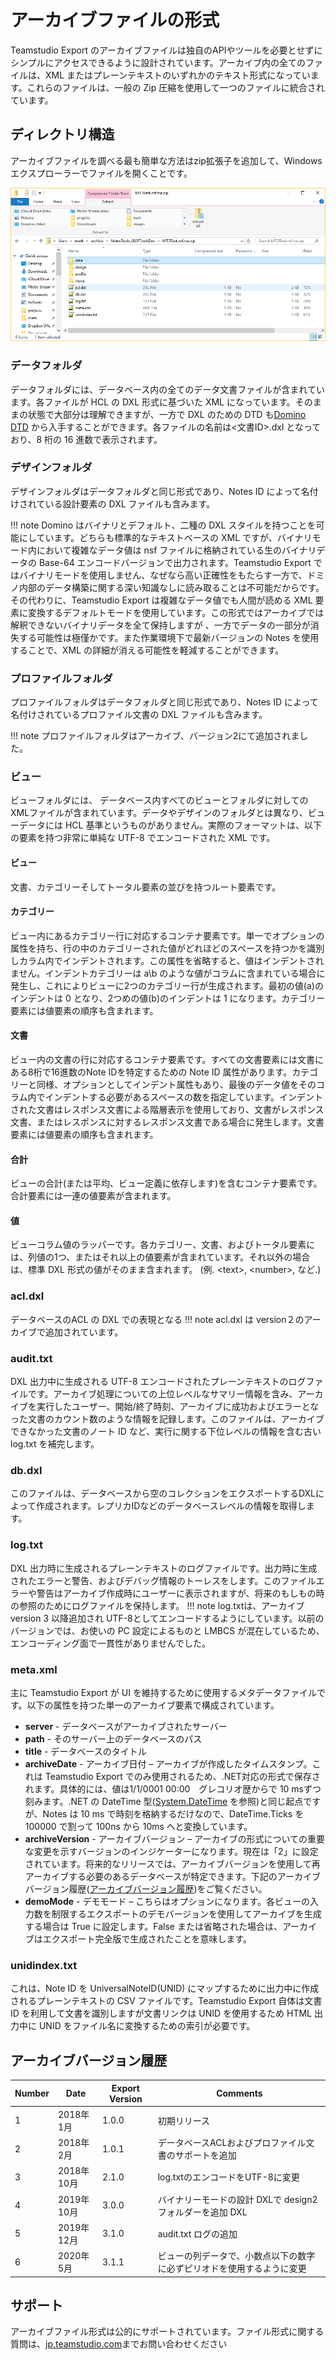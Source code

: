# アーカイブファイルの形式

Teamstudio Export のアーカイブファイルは独自のAPIやツールを必要とせずにシンプルにアクセスできるように設計されています。アーカイブ内の全てのファイルは、XML またはプレーンテキストのいずれかのテキスト形式になっています。これらのファイルは、一般の Zip 圧縮を使用して一つのファイルに統合されています。

## ディレクトリ構造
アーカイブファイルを調べる最も簡単な方法はzip拡張子を追加して、Windows エクスプローラーでファイルを開くことです。

![archive folder](img/archive_dir.png)

### データフォルダ
データフォルダには、データベース内の全てのデータ文書ファイルが含まれています。各ファイルが HCL の DXL 形式に基づいた XML になっています。そのままの状態で大部分は理解できますが、一方で DXL のための DTD も[Domino DTD](https://help.hcltechsw.com/dom_designer/11.0.0/appdev/builds/H_DOMINO_DTD.html) から入手することができます。各ファイルの名前は<文書ID>.dxl となっており、8 桁の 16 進数で表示されます。

### デザインフォルダ
デザインフォルダはデータフォルダと同じ形式であり、Notes ID によって名付けされている設計要素の DXL ファイルも含みます。

!!! note
    Domino はバイナリとデフォルト、二種の DXL スタイルを持つことを可能にしています。どちらも標準的なテキストベースの XML ですが、バイナリモード内において複雑なデータ値は nsf ファイルに格納されている生のバイナリデータの Base-64 エンコードバージョンで出力されます。Teamstudio Export ではバイナリモードを使用しません、なぜなら高い正確性をもたらす一方で、ドミノ内部のデータ構築に関する深い知識なしに読み取ることは不可能だからです。その代わりに、Teamstudio Export は複雑なデータ値でも人間が読める XML 要素に変換するデフォルトモードを使用しています。この形式ではアーカイブでは解釈できないバイナリデータを全て保持しますが 、一方でデータの一部分が消失する可能性は極僅かです。また作業環境下で最新バージョンの Notes を使用することで、XML の詳細が消える可能性を軽減することができます。
    
### プロファイルフォルダ
プロファイルフォルダはデータフォルダと同じ形式であり、Notes ID によって名付けされているプロファイル文書の DXL ファイルも含みます。

!!! note
    プロファイルフォルダはアーカイブ、バージョン2にて追加されました。
    
### ビュー
ビューフォルダには、 データベース内すべてのビューとフォルダに対しての XMLファイルが含まれています。データやデザインのフォルダとは異なり、ビューデータには HCL 基準というものがありません。実際のフォーマットは、以下の要素を持つ非常に単純な UTF-8 でエンコードされた XML です。

#### ビュー
文書、カテゴリーそしてトータル要素の並びを持つルート要素です。

#### カテゴリー
ビュー内にあるカテゴリー行に対応するコンテナ要素です。単一でオプションの属性を持ち、行の中のカテゴリーされた値がどれほどのスペースを持つかを識別しカラム内でインデントされます。この属性を省略すると、値はインデントされません。インデントカテゴリーは a\b のような値がコラムに含まれている場合に発生し、これによりビューに2つのカテゴリー行が生成されます。最初の値(a)のインデントは 0 となり、2つめの値(b)のインデントは 1 になります。カテゴリー要素には値要素の順序も含まれます。

#### 文書
ビュー内の文書の行に対応するコンテナ要素です。すべての文書要素には文書にある8桁で16進数のNote IDを特定するための Note ID 属性があります。カテゴリーと同様、オプションとしてインデント属性もあり、最後のデータ値をそのコラム内でインデントする必要があるスペースの数を指定しています。インデントされた文書はレスポンス文書による階層表示を使用しており、文書がレスポンス文書、またはレスポンスに対するレスポンス文書である場合に発生します。文書要素には値要素の順序も含まれます。

#### 合計
ビューの合計(または平均、ビュー定義に依存します)を含むコンテナ要素です。合計要素には一連の値要素が含まれます。

#### 値
ビューコラム値のラッパーです。各カテゴリー、文書、およびトータル要素には、列値の1つ、またはそれ以上の値要素が含まれています。それ以外の場合は、標準 DXL 形式の値がそのまま含まれます。 (例. &lt;text&gt;, &lt;number&gt;, など.)

### acl.dxl
データベースのACL の DXL での表現となる
!!! note
    acl.dxl は version２のアーカイブで追加されています。
    
### audit.txt
DXL 出力中に生成される UTF-8 エンコードされたプレーンテキストのログファイルです。アーカイブ処理についての上位レベルなサマリー情報を含み、アーカイブを実行したユーザー、開始/終了時刻、アーカイブに成功およびエラーとなった文書のカウント数のような情報を記録します。このファイルは、アーカイブできなかった文書のノート ID など、実行に関する下位レベルの情報を含む古い log.txt を補完します。

### db.dxl
このファイルは、データベースから空のコレクションをエクスポートするDXLによって作成されます。レプリカIDなどのデータベースレベルの情報を取得します。

### log.txt
DXL 出力時に生成されるプレーンテキストのログファイルです。出力時に生成されたエラーと警告、およびデバッグ情報のトーレスをします。このファイルエラーや警告はアーカイブ作成時にユーザーに表示されますが、将来のもしもの時の参照のためにログファイルを保持します。 
!!! note
    log.txtは、アーカイブ version 3 以降追加され UTF-8としてエンコードするようにしています。以前のバージョンでは、お使いの PC 設定によるものと LMBCS が混在しているため、エンコーディング面で一貫性がありませんでした。
    
### meta.xml
主に Teamstudio Export が UI を維持するために使用するメタデータファイルです。以下の属性を持つた単一のアーカイブ要素で構成されています。

* **server** - データベースがアーカイブされたサーバー
* **path** - そのサーバー上のデータベースのパス
* **title** - データベースのタイトル
* **archiveDate** - アーカイブ日付 – アーカイブが作成したタイムスタンプ。これは Teamstudio Export でのみ使用されるため、.NET対応の形式で保存されます。具体的には、値は1/1/0001 00:00　グレコリオ歴からで 10 msずつ刻みます。.NET の DateTime 型([System.DateTime](https://docs.microsoft.com/en-us/dotnet/api/system.datetime.ticks) を参照)と同じ起点ですが、Notes は 10 ms で時刻を格納するだけなので、DateTime.Ticks を100000 で割って 100ns から 10ms へと変換しています。
* **archiveVersion** - アーカイブバージョン – アーカイブの形式についての重要な変更を示すバージョンのインジケーターになります。現在は「2」に設定されています。将来的なリリースでは、アーカイブバージョンを使用して再アーカイブする必要のあるデータベースが特定できます。下記のアーカイブバージョン履歴([アーカイブバージョン履歴](#_12))をご覧ください。
* **demoMode** - デモモード – こちらはオプションになります。各ビューの入力数を制限するエクスポートのデモバージョンを使用してアーカイブを生成する場合は True に設定します。False または省略された場合は、アーカイブはエクスポート完全版で生成されたことを意味します。

### unidindex.txt
これは、Note ID を UniversalNoteID(UNID) にマップするために出力中に作成されるプレーンテキストの CSV ファイルです。Teamstudio Export 自体は文書 ID を利用して文書を識別しますが文書リンクは UNID を使用するため HTML 出力中に UNID をファイル名に変換するための索引が必要です。

## アーカイブバージョン履歴
| Number | Date | Export Version | Comments |
|---|---|---|---|
| 1 | 2018年1月 | 1.0.0 | 初期リリース |
| 2 | 2018年2月 | 1.0.1 | データベースACLおよびプロファイル文書のサポートを追加 |
| 3 | 2018年10月 | 2.1.0 | log.txtのエンコードをUTF-8に変更 |
| 4 | 2019年10月 | 3.0.0 | バイナリーモードの設計 DXLで design2 フォルダーを追加 DXL |
| 5 | 2019年12月 | 3.1.0 | audit.txt ログの追加 |
| 6 | 2020年5月 | 3.1.1 | ビューの列データで、小数点以下の数字に必ずピリオドを使用するように変更 |

## サポート
アーカイブファイル形式は公的にサポートされています。ファイル形式に関する質問は、[jp.teamstudio.com](https://jp.teamstudio.com/support)までお問い合わせください
